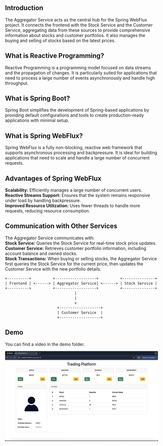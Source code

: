 ## Introduction
The Aggregator Service acts as the central hub for the Spring WebFlux project. It connects the frontend with the Stock Service and the Customer Service, aggregating data from these sources to provide comprehensive information about stocks and customer portfolios. It also manages the buying and selling of stocks based on the latest prices.

## What is Reactive Programming?
Reactive Programming is a programming model focused on data streams and the propagation of changes. It is particularly suited for applications that need to process a large number of events asynchronously and handle high throughput.

## What is Spring Boot?
Spring Boot simplifies the development of Spring-based applications by providing default configurations and tools to create production-ready applications with minimal setup.

## What is Spring WebFlux?
Spring WebFlux is a fully non-blocking, reactive web framework that supports asynchronous processing and backpressure. It is ideal for building applications that need to scale and handle a large number of concurrent requests.

## Advantages of Spring WebFlux
<b>Scalability:</b> Efficiently manages a large number of concurrent users. <br>
<b>Reactive Streams Support:</b> Ensures that the system remains responsive under load by handling backpressure.<br>
<b>Improved Resource Utilization:</b> Uses fewer threads to handle more requests, reducing resource consumption.<br>

## Communication with Other Services 
The Aggregator Service communicates with: <br>
<b>Stock Service:</b> Queries the Stock Service for real-time stock price updates. <br>
<b>Customer Service:</b> Retrieves customer portfolio information, including account balance and owned stocks. <br>
<b>Stock Transactions:</b> When buying or selling stocks, the Aggregator Service first queries the Stock Service for the current price, then updates the Customer Service with the new portfolio details.<br>

```
+----------+          +-------------------+          +---------------+
| Frontend | <------> | Aggregator Service| <------> | Stock Service |
+----------+          +-------------------+          +---------------+
                                |
                                |
                                v
                        +-------------------+
                        | Customer Service  |
                        +-------------------+
```

## Demo
You can find a video in the demo folder.

<img src="https://github.com/l33t-c0d3r-66/stocks-aggregator-service/blob/main/demo/Screenshot%202024-08-25%20at%2022.58.03.png"/>
